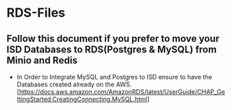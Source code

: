 # RDS-Files
## Follow this document if you prefer to move your ISD Databases to RDS(Postgres & MySQL) from Minio and Redis

- In Order to Integrate MySQL and Postgres to ISD ensure to have the Databases created already on the AWS. [https://docs.aws.amazon.com/AmazonRDS/latest/UserGuide/CHAP_GettingStarted.CreatingConnecting.MySQL.html]
